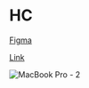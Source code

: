 # HC

[Figma](https://www.figma.com/file/x6yY93PyTpunPCFyFEr2wv/ALTEYE?type=design&node-id=0%3A1&t=dqvJfawG1V0XRHpJ-1)

[Link](https://goerli.etherscan.io/address/0xB9e1D8F59BfcC050415059A95197399F641d9DF4)

![MacBook Pro - 2](https://github.com/user-attachments/assets/2be346c9-deac-4abf-8344-c1cb2abe4e85)

